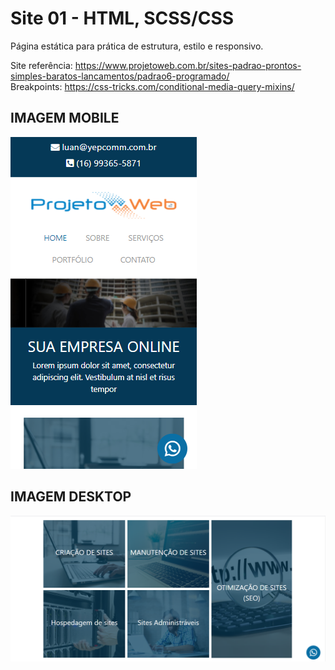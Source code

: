 # Site 01 - HTML, SCSS/CSS
Página estática para prática de estrutura, estilo e responsivo.

Site referência: https://www.projetoweb.com.br/sites-padrao-prontos-simples-baratos-lancamentos/padrao6-programado/ <br>
Breakpoints: https://css-tricks.com/conditional-media-query-mixins/

## IMAGEM MOBILE
![Imagem Mobile](https://github.com/theluanhenrique/Site-Modelo---01/blob/main/mobile.png)

## IMAGEM DESKTOP
![Imagem Desktop](https://github.com/theluanhenrique/Site-Modelo---01/blob/main/desktop.png)
